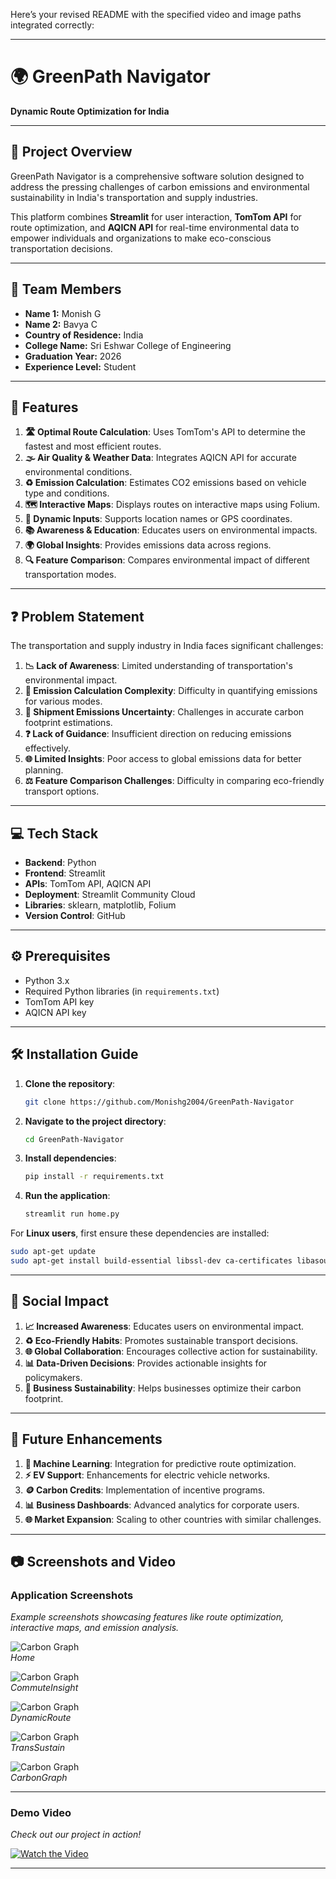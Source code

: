 Here’s your revised README with the specified video and image paths integrated correctly:

---

# 🌍 **GreenPath Navigator**  
**Dynamic Route Optimization for India**  

---

## 📖 **Project Overview**  
GreenPath Navigator is a comprehensive software solution designed to address the pressing challenges of carbon emissions and environmental sustainability in India's transportation and supply industries.  

This platform combines **Streamlit** for user interaction, **TomTom API** for route optimization, and **AQICN API** for real-time environmental data to empower individuals and organizations to make eco-conscious transportation decisions.  

---

## 👥 **Team Members**  

- **Name 1:** Monish G  
- **Name 2:** Bavya C  
- **Country of Residence:** India  
- **College Name:** Sri Eshwar College of Engineering  
- **Graduation Year:** 2026  
- **Experience Level:** Student  

---

## 🚀 **Features**  

1. **🛣️ Optimal Route Calculation**: Uses TomTom's API to determine the fastest and most efficient routes.  
2. **🌫️ Air Quality & Weather Data**: Integrates AQICN API for accurate environmental conditions.  
3. **♻️ Emission Calculation**: Estimates CO2 emissions based on vehicle type and conditions.  
4. **🗺️ Interactive Maps**: Displays routes on interactive maps using Folium.  
5. **📍 Dynamic Inputs**: Supports location names or GPS coordinates.  
6. **📚 Awareness & Education**: Educates users on environmental impacts.  
7. **🌍 Global Insights**: Provides emissions data across regions.  
8. **🔍 Feature Comparison**: Compares environmental impact of different transportation modes.  

---

## ❓ **Problem Statement**  

The transportation and supply industry in India faces significant challenges:  

1. **📉 Lack of Awareness**: Limited understanding of transportation's environmental impact.  
2. **🧮 Emission Calculation Complexity**: Difficulty in quantifying emissions for various modes.  
3. **🚛 Shipment Emissions Uncertainty**: Challenges in accurate carbon footprint estimations.  
4. **❓ Lack of Guidance**: Insufficient direction on reducing emissions effectively.  
5. **🌐 Limited Insights**: Poor access to global emissions data for better planning.  
6. **⚖️ Feature Comparison Challenges**: Difficulty in comparing eco-friendly transport options.  

---

## 💻 **Tech Stack**  

- **Backend**: Python  
- **Frontend**: Streamlit  
- **APIs**: TomTom API, AQICN API  
- **Deployment**: Streamlit Community Cloud  
- **Libraries**: sklearn, matplotlib, Folium  
- **Version Control**: GitHub  

---

## ⚙️ **Prerequisites**  

- Python 3.x  
- Required Python libraries (in `requirements.txt`)  
- TomTom API key  
- AQICN API key  

---

## 🛠️ **Installation Guide**  

1. **Clone the repository**:  
   ```bash
   git clone https://github.com/Monishg2004/GreenPath-Navigator
   ```  

2. **Navigate to the project directory**:  
   ```bash
   cd GreenPath-Navigator
   ```  

3. **Install dependencies**:  
   ```bash
   pip install -r requirements.txt
   ```  

4. **Run the application**:  
   ```bash
   streamlit run home.py
   ```  

For **Linux users**, first ensure these dependencies are installed:  
   ```bash
   sudo apt-get update
   sudo apt-get install build-essential libssl-dev ca-certificates libasound2 wget
   ```  

---

## 🌟 **Social Impact**  

1. **📈 Increased Awareness**: Educates users on environmental impact.  
2. **♻️ Eco-Friendly Habits**: Promotes sustainable transport decisions.  
3. **🌐 Global Collaboration**: Encourages collective action for sustainability.  
4. **📊 Data-Driven Decisions**: Provides actionable insights for policymakers.  
5. **🚚 Business Sustainability**: Helps businesses optimize their carbon footprint.  

---

## 🔮 **Future Enhancements**  

1. **🤖 Machine Learning**: Integration for predictive route optimization.  
2. **⚡ EV Support**: Enhancements for electric vehicle networks.  
3. **🪙 Carbon Credits**: Implementation of incentive programs.  
4. **📊 Business Dashboards**: Advanced analytics for corporate users.  
5. **🌐 Market Expansion**: Scaling to other countries with similar challenges.  

---

## 📷 **Screenshots and Video**  

### **Application Screenshots**  
_Example screenshots showcasing features like route optimization, interactive maps, and emission analysis._  

![Carbon Graph](images\home.jpg)  
*Home*  

![Carbon Graph](images\CommuteInsight.jpg)  
*CommuteInsight*  

![Carbon Graph](images\DynamicRoute.jpg)  
*DynamicRoute*  

![Carbon Graph](images\TransSustain.jpg)  
*TransSustain*  

![Carbon Graph](images\CarbonGraph.jpg)  
*CarbonGraph*  

---

### **Demo Video**  
_Check out our project in action!_  

[![Watch the Video](https://img.youtube.com/vi/z048xe74yZ4/0.jpg)](https://youtu.be/z048xe74yZ4)
  

---

